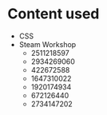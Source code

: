 # Content used
* CSS
* Steam Workshop
    * 2511218597
    * 2934269060
    * 422672588
    * 1647310022
    * 1920174934
    * 672126440
    * 2734147202